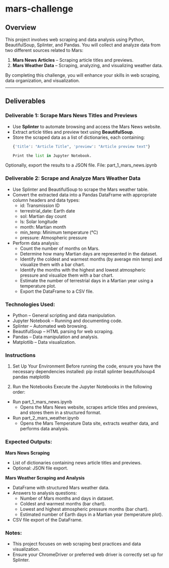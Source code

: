 # mars-challenge

## Overview

This project involves web scraping and data analysis using Python, BeautifulSoup, Splinter, and Pandas. You will collect and analyze data from two different sources related to Mars:

1. **Mars News Articles** – Scraping article titles and previews.
2. **Mars Weather Data** – Scraping, analyzing, and visualizing weather data.

By completing this challenge, you will enhance your skills in web scraping, data organization, and visualization.

---

## Deliverables

### **Deliverable 1: Scrape Mars News Titles and Previews**
- Use **Splinter** to automate browsing and access the Mars News website.
- Extract article titles and preview text using **BeautifulSoup**.
- Store the scraped data as a list of dictionaries, each containing:
  ```python
  {'title': "Article Title", 'preview': "Article preview text"}

  Print the list in Jupyter Notebook.
Optionally, export the results to a JSON file.
File: part_1_mars_news.ipynb

### **Deliverable 2: Scrape and Analyze Mars Weather Data**
- Use Splinter and BeautifulSoup to scrape the Mars weather table.
- Convert the extracted data into a Pandas DataFrame with appropriate column headers and data types:
  - id: Transmission ID
  - terrestrial_date: Earth date
  - sol: Martian day count
  - ls: Solar longitude
  - month: Martian month
  - min_temp: Minimum temperature (°C)
  - pressure: Atmospheric pressure
- Perform data analysis:
  - Count the number of months on Mars.
  - Determine how many Martian days are represented in the dataset.
  - Identify the coldest and warmest months (by average min temp) and visualize them with a bar chart.
  - Identify the months with the highest and lowest atmospheric pressure and visualize them with a bar chart.
  - Estimate the number of terrestrial days in a Martian year using a temperature plot.
  - Export the DataFrame to a CSV file.

### **Technologies Used:**
- Python – General scripting and data manipulation.
- Jupyter Notebook – Running and documenting code.
- Splinter – Automated web browsing.
- BeautifulSoup – HTML parsing for web scraping.
- Pandas – Data manipulation and analysis.
- Matplotlib – Data visualization.

### **Instructions**

1. Set Up Your Environment
Before running the code, ensure you have the necessary dependencies installed:
pip install splinter beautifulsoup4 pandas matplotlib

2. Run the Notebooks
Execute the Jupyter Notebooks in the following order:
  - Run part_1_mars_news.ipynb
    - Opens the Mars News website, scrapes article titles and previews, and stores them in a structured format.
  - Run part_2_mars_weather.ipynb
    - Opens the Mars Temperature Data site, extracts weather data, and performs data analysis.

### **Expected Outputs:**

**Mars News Scraping**
- List of dictionaries containing news article titles and previews.
- Optional: JSON file export.

**Mars Weather Scraping and Analysis**
- DataFrame with structured Mars weather data.
- Answers to analysis questions:
  - Number of Mars months and days in dataset.
  - Coldest and warmest months (bar chart).
  - Lowest and highest atmospheric pressure months (bar chart).
  - Estimated number of Earth days in a Martian year (temperature plot).
- CSV file export of the DataFrame.

### **Notes:**
- This project focuses on web scraping best practices and data visualization.
- Ensure your ChromeDriver or preferred web driver is correctly set up for Splinter.
